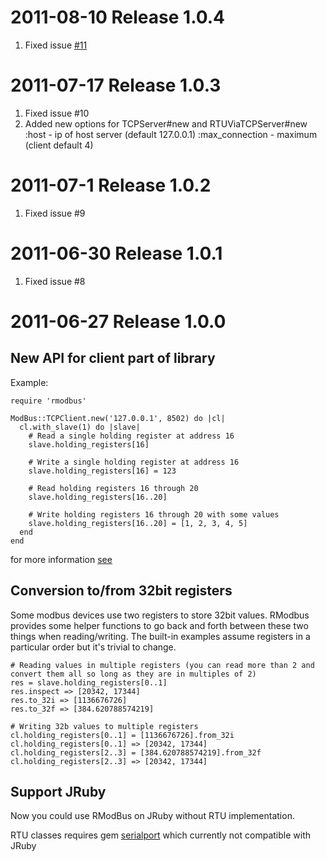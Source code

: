 2011-08-10 Release 1.0.4
====================================
1. Fixed issue [#11](https://github.com/flipback/rmodbus/issues/9)


2011-07-17 Release 1.0.3
====================================

1. Fixed issue #10
2. Added new options for TCPServer#new and RTUViaTCPServer#new
   :host - ip of host server (default 127.0.0.1)
   :max_connection - maximum (client default 4)

2011-07-1 Release 1.0.2
====================================

1. Fixed issue #9

2011-06-30 Release 1.0.1
====================================

1. Fixed issue #8

2011-06-27 Release 1.0.0
=====================================
New API for client part of library
---------------------------------------

Example:

    require 'rmodbus'

    ModBus::TCPClient.new('127.0.0.1', 8502) do |cl|
      cl.with_slave(1) do |slave|
        # Read a single holding register at address 16
        slave.holding_registers[16]

        # Write a single holding register at address 16
        slave.holding_registers[16] = 123

        # Read holding registers 16 through 20
        slave.holding_registers[16..20]

        # Write holding registers 16 through 20 with some values
        slave.holding_registers[16..20] = [1, 2, 3, 4, 5]
      end
    end

for more information [see](http://rdoc.info/gems/rmodbus/1.0.0/frames)

Conversion to/from 32bit registers
-----------------------------------

Some modbus devices use two registers to store 32bit values.
RModbus provides some helper functions to go back and forth between these two things when reading/writing.
The built-in examples assume registers in a particular order but it's trivial to change.

    # Reading values in multiple registers (you can read more than 2 and convert them all so long as they are in multiples of 2)
    res = slave.holding_registers[0..1]
    res.inspect => [20342, 17344]
    res.to_32i => [1136676726]
    res.to_32f => [384.620788574219]

    # Writing 32b values to multiple registers
    cl.holding_registers[0..1] = [1136676726].from_32i
    cl.holding_registers[0..1] => [20342, 17344]
    cl.holding_registers[2..3] = [384.620788574219].from_32f
    cl.holding_registers[2..3] => [20342, 17344]

Support JRuby
--------------------------------------
Now you could use RModBus on JRuby without RTU implementation.

RTU classes requires gem [serialport](https://github.com/hparra/ruby-serialport) which
currently not compatible with JRuby
